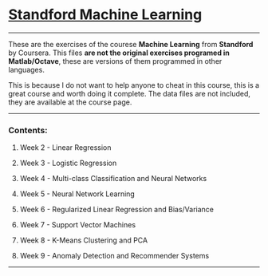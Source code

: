 # [Standford Machine Learning](https://www.coursera.org/learn/machine-learning?)

***

These are the exercises of the courese **Machine Learning** from **Standford** by Coursera. This files **are not the original exercises programed in Matlab/Octave**, these are versions of them programmed in other languages. 

This is because I do not want to help anyone to cheat in this course, this is a great course and worth doing it complete. The data files are not included, they are available at the course page.

***
### Contents:

1. Week 2 - Linear Regression

2. Week 3 - Logistic Regression

3. Week 4 - Multi-class Classification and Neural Networks

4. Week 5 - Neural Network Learning

5. Week 6 - Regularized Linear Regression and Bias/Variance

6. Week 7 - Support Vector Machines

7. Week 8 - K-Means Clustering and PCA

8. Week 9 - Anomaly Detection and Recommender Systems

***
